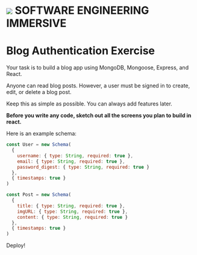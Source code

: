 # ![](https://ga-dash.s3.amazonaws.com/production/assets/logo-9f88ae6c9c3871690e33280fcf557f33.png) SOFTWARE ENGINEERING IMMERSIVE

# Blog Authentication Exercise

Your task is to build a blog app using MongoDB, Mongoose, Express, and React.

Anyone can read blog posts.
However, a user must be signed in to create, edit, or delete a blog post.

Keep this as simple as possible. You can always add features later.

**Before you write any code, sketch out all the screens you plan to build in react.**

Here is an example schema:

```js
const User = new Schema(
  {
    username: { type: String, required: true },
    email: { type: String, required: true },
    password_digest: { type: String, required: true }
  },
  { timestamps: true }
)
```

```js
const Post = new Schema(
  {
    title: { type: String, required: true },
    imgURL: { type: String, required: true },
    content: { type: String, required: true }
  },
  { timestamps: true }
)
```

Deploy!

